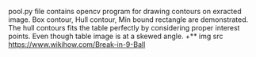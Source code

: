  pool.py file contains opencv program for drawing contours on exracted image.
 Box contour, Hull contour, Min bound rectangle are demonstrated.
 The hull contours fits the table perfectly by considering proper interest points. Even though table image is at a skewed angle.
+** img src https://www.wikihow.com/Break-in-9-Ball
